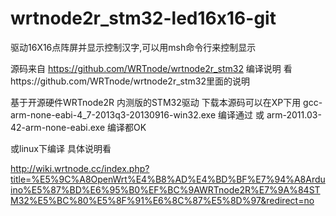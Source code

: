 # wrtnode2r_stm32-led16x16-git


驱动16X16点阵屏并显示控制汉字,可以用msh命令行来控制显示

源码来自 https://github.com/WRTnode/wrtnode2r_stm32
编译说明 看https://github.com/WRTnode/wrtnode2r_stm32里面的说明

基于开源硬件WRTnode2R 内测版的STM32驱动
下载本源码可以在XP下用  gcc-arm-none-eabi-4_7-2013q3-20130916-win32.exe  编译通过
或 arm-2011.03-42-arm-none-eabi.exe 编译都OK

或linux下编译
具体说明看

http://wiki.wrtnode.cc/index.php?title=%E5%9C%A8OpenWrt%E4%B8%AD%E4%BD%BF%E7%94%A8Arduino%E5%87%BD%E6%95%B0%EF%BC%9AWRTnode2R%E7%9A%84STM32%E5%BC%80%E5%8F%91%E6%8C%87%E5%8D%97&redirect=no


